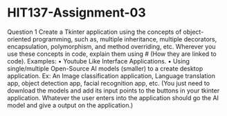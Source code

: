 # HIT137-Assignment-03

Question 1 
Create a Tkinter application using the concepts of object-oriented 
programming, such as, multiple inheritance, multiple decorators, 
encapsulation, polymorphism, and method overriding, etc. 
Wherever you use these concepts in code, explain them using # (How they are 
linked to code).
Examples: 
• Youtube Like Interface Applications.
• Using single/multiple Open-Source AI models (smaller) to a create 
desktop application. Ex: An Image classification application, Language 
translation app, object detection app, facial recognition app, etc. 
(You just need to download the models and add its input points to the 
buttons in your tkinter application. Whatever the user enters into the 
application should go the AI model and give a output on the 
application.)
